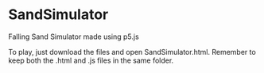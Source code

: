 # SandSimulator
Falling Sand Simulator made using p5.js

To play, just download the files and open SandSimulator.html.
Remember to keep both the .html and .js files in the same folder.
